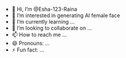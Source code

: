 - 👋 Hi, I’m @Esha-123-Raina
- 👀 I’m interested in generating AI female face
- 🌱 I’m currently learning ...
- 💞️ I’m looking to collaborate on ...
- 📫 How to reach me ...
- 😄 Pronouns: ...
- ⚡ Fun fact: ...

<!---
Esha-123-Raina/Esha-123-Raina is a ✨ special ✨ repository because its `README.md` (this file) appears on your GitHub profile.
You can click the Preview link to take a look at your changes.
--->
